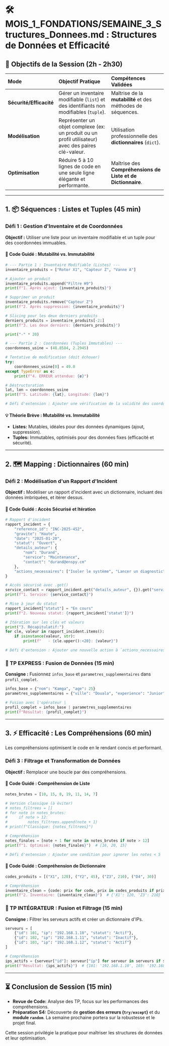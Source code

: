 # 🛠️ MOIS_1_FONDATIONS/SEMAINE_3_Structures_Donnees.md : Structures de Données et Efficacité

## 🎯 Objectifs de la Session (2h - 2h30)

| Mode | Objectif Pratique | Compétences Validées |
| :--- | :--- | :--- |
| **Sécurité/Efficacité** | Gérer un inventaire modifiable (`list`) et des identifiants non modifiables (`tuple`). | Maîtrise de la **mutabilité** et des méthodes de séquences. |
| **Modélisation** | Représenter un objet complexe (ex: un produit ou un profil utilisateur) avec des paires clé-valeur. | Utilisation professionnelle des **dictionnaires** (`dict`). |
| **Optimisation** | Réduire 5 à 10 lignes de code en une seule ligne élégante et performante. | Maîtrise des **Compréhensions de Liste et de Dictionnaire**. |

-----

## 1\. 📦 Séquences : Listes et Tuples (45 min)

### Défi 1 : Gestion d'Inventaire et de Coordonnées

**Objectif :** Utiliser une liste pour un inventaire modifiable et un tuple pour des coordonnées immuables.

#### 📝 Code Guidé : Mutabilité vs. Immutabilité

```python
# --- Partie 1 : Inventaire Modifiable (Listes) ---
inventaire_produits = ["Rotor X1", "Capteur Z", "Vanne A"]

# Ajouter un produit
inventaire_produits.append("Filtre H9")
print(f"1. Après ajout: {inventaire_produits}")

# Supprimer un produit
inventaire_produits.remove("Capteur Z")
print(f"2. Après suppression: {inventaire_produits}")

# Slicing pour les deux derniers produits
derniers_produits = inventaire_produits[-2:]
print(f"3. Les deux derniers: {derniers_produits}")

print("-" * 20)

# --- Partie 2 : Coordonnées (Tuples Immutables) ---
coordonnees_usine = (48.8584, 2.2945)

# Tentative de modification (doit échouer)
try:
    coordonnees_usine[0] = 49.0
except TypeError as e:
    print(f"4. ERREUR attendue: {e}")

# Déstructuration
lat, lon = coordonnees_usine
print(f"5. Latitude: {lat}, Longitude: {lon}")

# Défi d'extension : Ajouter une vérification de la validité des coordonnées (ex: entre -90 et 90 pour lat)
```

#### 💡 Théorie Brève : Mutabilité vs. Immutabilité

  * **Listes:** Mutables, idéales pour des données dynamiques (ajout, suppression).
  * **Tuples:** Immutables, optimisés pour des données fixes (efficacité et sécurité).

-----

## 2\. 🗺️ Mapping : Dictionnaires (60 min)

### Défi 2 : Modélisation d'un Rapport d'Incident

**Objectif :** Modéliser un rapport d'incident avec un dictionnaire, incluant des données imbriquées, et itérer dessus.

#### 📝 Code Guidé : Accès Sécurisé et Itération

```python
# Rapport d'incident
rapport_incident = {
    "reference_id": "INC-2025-452",
    "gravite": "Haute",
    "date": "2025-01-20",
    "statut": "Ouvert",
    "details_auteur": {
        "nom": "Durand",
        "service": "Maintenance",
        "contact": "durand@enspy.cm"
    },
    "actions_necessaires": ["Isoler le système", "Lancer un diagnostic"]
}

# Accès sécurisé avec .get()
service_contact = rapport_incident.get("details_auteur", {}).get("service", "Inconnu")
print(f"1. Service: {service_contact}")

# Mise à jour du statut
rapport_incident["statut"] = "En cours"
print(f"2. Nouveau statut: {rapport_incident['statut']}")

# Itération sur les clés et valeurs
print("3. Récapitulatif:")
for cle, valeur in rapport_incident.items():
    if isinstance(valeur, str):
        print(f"   - {cle.upper():<20}: {valeur}")

# Défi d'extension : Ajouter une nouvelle action à `actions_necessaires` via append
```

### 🧪 TP EXPRESS : Fusion de Données (15 min)

**Consigne :** Fusionnez `infos_base` et `parametres_supplementaires` dans `profil_complet`.

```python
infos_base = {"nom": "Kamga", "age": 25}
parametres_supplementaires = {"ville": "Douala", "experience": "Junior"}

# Fusion avec l'opérateur |
profil_complet = infos_base | parametres_supplementaires
print(f"Résultat: {profil_complet}")
```

-----

## 3\. ⚡ Efficacité : Les Compréhensions (60 min)

Les compréhensions optimisent le code en le rendant concis et performant.

### Défi 3 : Filtrage et Transformation de Données

**Objectif :** Remplacer une boucle par des compréhensions.

#### 📝 Code Guidé : Compréhension de Liste

```python
notes_brutes = [10, 15, 8, 19, 11, 14, 7]

# Version classique (à éviter)
# notes_filtrees = []
# for note in notes_brutes:
#     if note > 12:
#         notes_filtrees.append(note + 1)
# print(f"Classique: {notes_filtrees}")

# Compréhension
notes_finales = [note + 1 for note in notes_brutes if note > 12]
print(f"1. Optimisé: {notes_finales}")  # [16, 20, 15]

# Défi d'extension : Ajouter une condition pour ignorer les notes < 5
```

#### 📝 Code Guidé : Compréhension de Dictionnaire

```python
codes_produits = [("X1", 120), ("Y2", 45), ("Z3", 210), ("D4", 30)]

# Compréhension
inventaire_clean = {code: prix for code, prix in codes_produits if prix >= 50}
print(f"2. Inventaire: {inventaire_clean}")  # {'X1': 120, 'Z3': 210}
```

### 🧪 TP INTÉGRATEUR : Fusion et Filtrage (15 min)

**Consigne :** Filtrer les serveurs actifs et créer un dictionnaire d'IPs.

```python
serveurs = [
    {"id": 101, "ip": "192.168.1.10", "statut": "Actif"},
    {"id": 102, "ip": "192.168.1.11", "statut": "Inactif"},
    {"id": 103, "ip": "192.168.1.12", "statut": "Actif"}
]

# Compréhension
ips_actifs = {serveur["id"]: serveur["ip"] for serveur in serveurs if serveur["statut"] == "Actif"}
print(f"Résultat: {ips_actifs}")  # {101: '192.168.1.10', 103: '192.168.1.12'}
```

-----

## ⏳ Conclusion de Session (15 min)

  * **Revue de Code:** Analyse des TP, focus sur les performances des compréhensions.
  * **Préparation S4:** Découverte de **gestion des erreurs (`try/except`)** et du **module `random`**. La semaine prochaine portera sur la robustesse et le projet final.

Cette session privilégie la pratique pour maîtriser les structures de données et leur optimisation.

